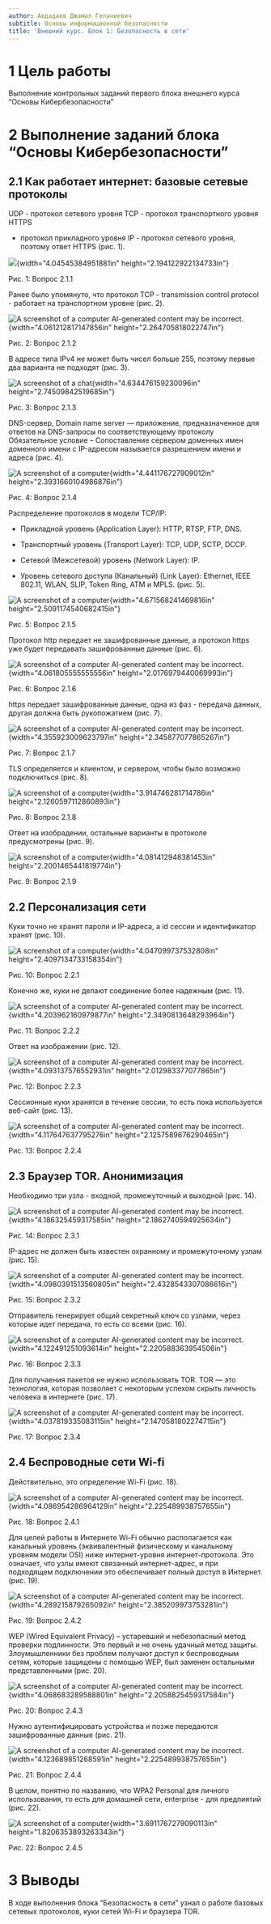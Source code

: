 ```yaml
---
author: Авдадаев Джамал Геланиевич
subtitle: Основы информационной безопасности
title: 'Внешний курс. Блок 1: Безопасность в сети'
---
```


1 Цель работы
=============

Выполнение контрольных заданий первого блока внешнего курса “Основы
Кибербезопасности”

2 Выполнение заданий блока “Основы Кибербезопасности”
=====================================================

2.1 Как работает интернет: базовые сетевые протоколы
----------------------------------------------------

UDP - протокол сетевого уровня TCP - протокол транспортного уровня HTTPS
- протокол прикладного уровня IP - протокол сетевого уровня, поэтому
ответ HTTPS (рис. 1).

![](media/image1.png){width="4.04545384951881in"
height="2.194122922134733in"}

Рис. 1: Вопрос 2.1.1

Ранее было упомянуто, что протокол TCP - transmission control protocol -
работает на транспортном уровне (рис. 2).

![A screenshot of a computer AI-generated content may be
incorrect.](media/image2.png){width="4.061212817147856in"
height="2.264705818022747in"}

Рис. 2: Вопрос 2.1.2

В адресе типа IPv4 не может быть чисел больше 255, поэтому первые два
варианта не подходят (рис. 3).

![A screenshot of a chat](media/image3.png){width="4.634476159230096in"
height="2.74509842519685in"}

Рис. 3: Вопрос 2.1.3

DNS-сервер, Domain name server — приложение, предназначенное для ответов
на DNS-запросы по соответствующему протоколу Обязательное условие –
Сопоставление сервером доменных имен доменного имени с IP-адресом
называется разрешением имени и адреса (рис. 4).

![A screenshot of a
computer](media/image4.png){width="4.441176727909012in"
height="2.3931660104986876in"}

Рис. 4: Вопрос 2.1.4

Распределение протоколов в модели TCP/IP:

-   Прикладной уровень (Application Layer): HTTP, RTSP, FTP, DNS.

-   Транспортный уровень (Transport Layer): TCP, UDP, SCTP, DCCP.

-   Сетевой (Межсетевой) уровень (Network Layer): IP.

-   Уровень сетевого доступа (Канальный) (Link Layer): Ethernet, IEEE
    802.11, WLAN, SLIP, Token Ring, ATM и MPLS. (рис. 5).

![A screenshot of a
computer](media/image5.png){width="4.671568241469816in"
height="2.5091174540682415in"}

Рис. 5: Вопрос 2.1.5

Протокол http передает не зашифрованные данные, а протокол https уже
будет передавать зашифрованные данные (рис. 6).

![A screenshot of a computer AI-generated content may be
incorrect.](media/image6.png){width="4.061805555555556in"
height="2.0176979440069993in"}

Рис. 6: Вопрос 2.1.6

https передает зашифрованные данные, одна из фаз - передача данных,
другая должна быть рукопожатием (рис. 7).

![A screenshot of a computer AI-generated content may be
incorrect.](media/image7.png){width="4.355923009623797in"
height="2.345877077865267in"}

Рис. 7: Вопрос 2.1.7

TLS определяется и клиентом, и сервером, чтобы было возможно
подключиться (рис. 8).

![A screenshot of a
computer](media/image8.png){width="3.914746281714786in"
height="2.1260597112860893in"}

Рис. 8: Вопрос 2.1.8

Ответ на изобрадении, остальные варианты в протоколе предусмотрены (рис.
9).

![A screenshot of a
computer](media/image9.png){width="4.081412948381453in"
height="2.2001465441819774in"}

Рис. 9: Вопрос 2.1.9

2.2 Персонализация сети
-----------------------

Куки точно не хранят пароли и IP-адреса, а id ceccии и идентификатор
хранят (рис. 10).

![A screenshot of a
computer](media/image10.png){width="4.047099737532808in"
height="2.4097134733158354in"}

Рис. 10: Вопрос 2.2.1

Конечно же, куки не делают соединение более надежным (рис. 11).

![A screenshot of a computer AI-generated content may be
incorrect.](media/image11.png){width="4.203962160979877in"
height="2.3490813648293964in"}

Рис. 11: Вопрос 2.2.2

Ответ на изображении (рис. 12).

![A screenshot of a computer AI-generated content may be
incorrect.](media/image12.png){width="4.093137576552931in"
height="2.012983377077865in"}

Рис. 12: Вопрос 2.2.3

Сессионные куки хранятся в течение сессии, то есть пока используется
веб-сайт (рис. 13).

![A screenshot of a computer AI-generated content may be
incorrect.](media/image13.png){width="4.117647637795276in"
height="2.1257589676290465in"}

Рис. 13: Вопрос 2.2.4

2.3 Браузер TOR. Анонимизация
-----------------------------

Необходимо три узла - входной, промежуточный и выходной (рис. 14).

![A screenshot of a computer AI-generated content may be
incorrect.](media/image14.png){width="4.186325459317585in"
height="2.1862740594925634in"}

Рис. 14: Вопрос 2.3.1

IP-адрес не должен быть известен охранному и промежуточному узлам (рис.
15).

![A screenshot of a computer AI-generated content may be
incorrect.](media/image15.png){width="4.0980391513560805in"
height="2.4328543307086616in"}

Рис. 15: Вопрос 2.3.2

Отправитель генерирует общий секретный ключ со узлами, через которые
идет передача, то есть со всеми (рис. 16).

![A screenshot of a computer AI-generated content may be
incorrect.](media/image16.png){width="4.122491251093614in"
height="2.220588363954506in"}

Рис. 16: Вопрос 2.3.3

Для получаения пакетов не нужно использовать TOR. TOR — это технология,
которая позволяет с некоторым успехом скрыть личность человека в
интернете (рис. 17).

![A screenshot of a computer AI-generated content may be
incorrect.](media/image17.png){width="4.037819335083115in"
height="2.1470581802274715in"}

Рис. 17: Вопрос 2.3.4

2.4 Беспроводные сети Wi-fi
---------------------------

Действительно, это определение Wi-Fi (рис. 18).

![A screenshot of a computer AI-generated content may be
incorrect.](media/image18.png){width="4.086954286964129in"
height="2.225489938757655in"}

Рис. 18: Вопрос 2.4.1

Для целей работы в Интернете Wi-Fi обычно располагается как канальный
уровень (эквивалентный физическому и канальному уровням модели OSI) ниже
интернет-уровня интернет-протокола. Это означает, что узлы имеют
связанный интернет-адрес, и при подходящем подключении это обеспечивает
полный доступ в Интернет. (рис. 19).

![A screenshot of a computer AI-generated content may be
incorrect.](media/image19.png){width="4.289215879265092in"
height="2.385209973753281in"}

Рис. 19: Вопрос 2.4.2

WEP (Wired Equivalent Privacy) – устаревший и небезопасный метод
проверки подлинности. Это первый и не очень удачный метод защиты.
Злоумышленники без проблем получают доступ к беспроводным сетям, которые
защищены с помощью WEP, был заменен остальными представленными (рис.
20).

![A screenshot of a computer AI-generated content may be
incorrect.](media/image20.png){width="4.068683289588801in"
height="2.2058825459317584in"}

Рис. 20: Вопрос 2.4.3

Нужно аутентифицировать устройства и позже передаются зашифрованные
данные (рис. 21).

![A screenshot of a computer AI-generated content may be
incorrect.](media/image21.png){width="4.123689851268591in"
height="2.225489938757655in"}

Рис. 21: Вопрос 2.4.4

В целом, понятно по названию, что WPA2 Personal для личного
использования, то есть для домашней сети, enterprise - для предпиятий
(рис. 22).

![A screenshot of a
computer](media/image22.png){width="3.6911767279090113in"
height="1.8206353893263343in"}

Рис. 22: Вопрос 2.4.5

3 Выводы
========

В ходе выполнения блока “Безопасность в сети” узнал о работе базовых
сетевых протоколов, куки сетей Wi-Fi и браузера TOR.
